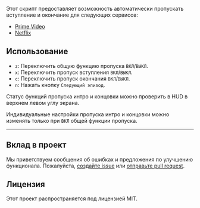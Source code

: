 Этот скрипт предоставляет возможность автоматически пропускать вступление и окончание для следующих сервисов:

- [Prime Video](https://amazon.co.jp/gp/video/storefront)
- [Netflix](https://netflix.com)

## Использование

- `z`: Переключить общую функцию пропуска `ВКЛ`/`ВЫКЛ`.
- `x`: Переключить пропуск вступления `ВКЛ`/`ВЫКЛ`.
- `c`: Переключить пропуск окончания `ВКЛ`/`ВЫКЛ`.
- `n`: Нажать кнопку `Следующий эпизод`.

Статус функций пропуска интро и концовки можно проверить в HUD в верхнем левом углу экрана.

Индивидуальные настройки пропуска интро и концовки можно изменять только при `ВКЛ` общей функции пропуска.

---

## Вклад в проект

Мы приветствуем сообщения об ошибках и предложения по улучшению функционала. Пожалуйста, [создайте issue](https://github.com/yossy17/stream-skipper/issues) или [отправьте pull request](https://github.com/yossy17/stream-skipper/pulls).

## Лицензия

Этот проект распространяется под лицензией MIT.
